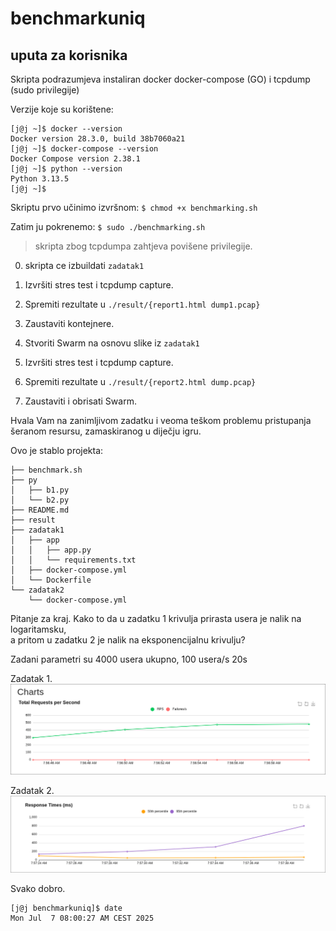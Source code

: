 # benchmarkuniq

## uputa za korisnika
Skripta podrazumjeva instaliran docker docker-compose (GO) i tcpdump (sudo privilegije)

Verzije koje su korištene:
```
[j@j ~]$ docker --version
Docker version 28.3.0, build 38b7060a21
[j@j ~]$ docker-compose --version
Docker Compose version 2.38.1
[j@j ~]$ python --version
Python 3.13.5
[j@j ~]$ 
```
Skriptu prvo učinimo izvršnom:
`$ chmod +x benchmarking.sh`

Zatim ju pokrenemo:
`$ sudo ./benchmarking.sh`

> skripta zbog tcpdumpa zahtjeva povišene privilegije.

0. skripta ce izbuildati `zadatak1`

1. Izvršiti stres test i tcpdump capture. 

2. Spremiti rezultate u `./result/{report1.html dump1.pcap}`

3. Zaustaviti kontejnere. 

4. Stvoriti Swarm na osnovu slike iz `zadatak1`

5. Izvršiti stres test i tcpdump capture.

6. Spremiti rezultate u `./result/{report2.html dump.pcap}`

7. Zaustaviti i obrisati Swarm.

Hvala Vam na zanimljivom zadatku i veoma teškom problemu pristupanja šeranom resursu, zamaskiranog u diječju igru.  

Ovo je stablo projekta: 
```
├── benchmark.sh
├── py
│   ├── b1.py
│   └── b2.py
├── README.md
├── result
├── zadatak1
│   ├── app
│   │   ├── app.py
│   │   └── requirements.txt
│   ├── docker-compose.yml
│   └── Dockerfile
└── zadatak2
    └── docker-compose.yml
```
Pitanje za kraj. Kako to da u zadatku 1 krivulja prirasta usera je nalik na logaritamsku,  
a pritom u zadatku 2 je nalik na eksponencijalnu krivulju?

Zadani parametri su 4000 usera ukupno, 100 usera/s 20s 

Zadatak 1.
![Alt text](20250707_08h21m39s_grim.png)

Zadatak 2.
![Alt text](20250707_08h14m20s_grim.png)


Svako dobro.

```
[j@j benchmarkuniq]$ date
Mon Jul  7 08:00:27 AM CEST 2025
```
